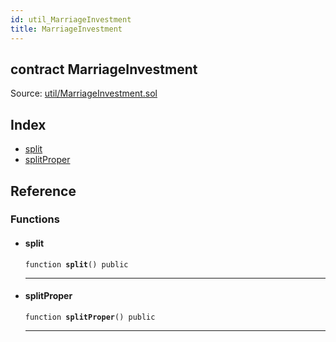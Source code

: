 ```yaml
---
id: util_MarriageInvestment
title: MarriageInvestment
---
```


<div class="contract-doc"><div class="contract"><h2 class="contract-header"><span class="contract-kind">contract</span> MarriageInvestment</h2><div class="source">Source: <a href="https://github.com/FriendlyUser/solidity-smart-contracts//blob/v0.1.0/contracts/util/MarriageInvestment.sol" target="_blank">util/MarriageInvestment.sol</a></div></div><div class="index"><h2>Index</h2><ul><li><a href="util_MarriageInvestment.html#split">split</a></li><li><a href="util_MarriageInvestment.html#splitProper">splitProper</a></li></ul></div><div class="reference"><h2>Reference</h2><div class="functions"><h3>Functions</h3><ul><li><div class="item function"><span id="split" class="anchor-marker"></span><h4 class="name">split</h4><div class="body"><code class="signature">function <strong>split</strong><span>() </span><span>public </span></code><hr/></div></div></li><li><div class="item function"><span id="splitProper" class="anchor-marker"></span><h4 class="name">splitProper</h4><div class="body"><code class="signature">function <strong>splitProper</strong><span>() </span><span>public </span></code><hr/></div></div></li></ul></div></div></div>
